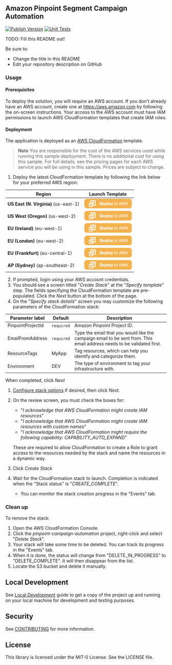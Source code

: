 ## Amazon Pinpoint Segment Campaign Automation

[![Publish Version](https://github.com/aws-samples/amazon-pinpoint-segment-campaign-automation/workflows/Publish%20Version/badge.svg)](https://github.com/aws-samples/amazon-pinpoint-segment-campaign-automation/actions)
[![Unit Tests](https://github.com/aws-samples/amazon-pinpoint-segment-campaign-automation/workflows/Unit%20Tests/badge.svg)](https://github.com/aws-samples/amazon-pinpoint-segment-campaign-automation/actions)


TODO: Fill this README out!

Be sure to:

* Change the title in this README
* Edit your repository description on GitHub

### Usage

#### Prerequisites

To deploy the solution, you will require an AWS account. If you don’t already have an AWS account,
create one at <https://aws.amazon.com> by following the on-screen instructions.
Your access to the AWS account must have IAM permissions to launch AWS CloudFormation templates that create IAM roles.

#### Deployment

The application is deployed as an [AWS CloudFormation](https://aws.amazon.com/cloudformation) template.

> **Note**
You are responsible for the cost of the AWS services used while running this sample deployment. There is no additional
cost for using this sample. For full details, see the pricing pages for each AWS service you will be using in this sample. Prices are subject to change.

1. Deploy the latest CloudFormation template by following the link below for your preferred AWS region:

|Region|Launch Template|
|------|---------------|
|**US East (N. Virginia)** (us-east-1) | [![Launch CloudFormation Stack](docs/deploy-to-aws.png)](https://console.aws.amazon.com/cloudformation/home?region=us-east-1#/stacks/new?stackName=pinpoint-campaign-automation&templateURL=https://s3.amazonaws.com/solution-builders-us-east-1/amazon-pinpoint-segment-campaign-automation/latest/main.template)|
|**US West (Oregon)** (us-west-2) | [![Launch CloudFormation Stack](docs/deploy-to-aws.png)](https://console.aws.amazon.com/cloudformation/home?region=us-west-2#/stacks/new?stackName=pinpoint-campaign-automation&templateURL=https://s3.amazonaws.com/solution-builders-us-west-2/amazon-pinpoint-segment-campaign-automation/latest/main.template)|
|**EU (Ireland)** (eu-west-1) | [![Launch CloudFormation Stack](docs/deploy-to-aws.png)](https://console.aws.amazon.com/cloudformation/home?region=eu-west-1#/stacks/new?stackName=pinpoint-campaign-automation&templateURL=https://s3.amazonaws.com/solution-builders-eu-west-1/amazon-pinpoint-segment-campaign-automation/latest/main.template)|
|**EU (London)** (eu-west-2) | [![Launch CloudFormation Stack](docs/deploy-to-aws.png)](https://console.aws.amazon.com/cloudformation/home?region=eu-west-2#/stacks/new?stackName=pinpoint-campaign-automation&templateURL=https://s3.amazonaws.com/solution-builders-eu-west-2/amazon-pinpoint-segment-campaign-automation/latest/main.template)|
|**EU (Frankfurt)** (eu-central-1) | [![Launch CloudFormation Stack](docs/deploy-to-aws.png)](https://console.aws.amazon.com/cloudformation/home?region=eu-central-1#/stacks/new?stackName=pinpoint-campaign-automation&templateURL=https://s3.amazonaws.com/solution-builders-eu-central-1/amazon-pinpoint-segment-campaign-automation/latest/main.template)|
|**AP (Sydney)** (ap-southeast-2) | [![Launch CloudFormation Stack](docs/deploy-to-aws.png)](https://console.aws.amazon.com/cloudformation/home?region=ap-southeast-2#/stacks/new?stackName=pinpoint-campaign-automation&templateURL=https://s3.amazonaws.com/solution-builders-ap-southeast-2/amazon-pinpoint-segment-campaign-automation/latest/main.template)|

2. If prompted, login using your AWS account credentials.
1. You should see a screen titled "*Create Stack*" at the "*Specify template*" step. The fields specifying the CloudFormation
   template are pre-populated. Click the *Next* button at the bottom of the page.
1. On the "*Specify stack details*" screen you may customize the following parameters of the CloudFormation stack:

|Parameter label|Default|Description|
|---------------|-------|-----------|
|PinpointProjectId|`required`|Amazon Pinpoint Project ID.|
|EmailFromAddress|`required`|Type the email that you would like the campaign email to be sent from. This email address needs to be validated first.|
|ResourceTags|MyApp|Tag resources, which can help you identify and categorize them.|
|Environment|DEV|The type of environment to tag your infrastructure with.|

When completed, click *Next*
1. [Configure stack options](https://docs.aws.amazon.com/AWSCloudFormation/latest/UserGuide/cfn-console-add-tags.html) if desired, then click *Next*.
1. On the review screen, you must check the boxes for:
    * "*I acknowledge that AWS CloudFormation might create IAM resources*"
    * "*I acknowledge that AWS CloudFormation might create IAM resources with custom names*"
    * "*I acknowledge that AWS CloudFormation might require the following capability: CAPABILITY_AUTO_EXPAND*"

   These are required to allow CloudFormation to create a Role to grant access to the resources needed by the stack and name the resources in a dynamic way.
1. Click *Create Stack*
1. Wait for the CloudFormation stack to launch. Completion is indicated when the "Stack status" is "*CREATE_COMPLETE*".
    * You can monitor the stack creation progress in the "Events" tab.

### Clean up

To remove the stack:

1. Open the AWS CloudFormation Console.
1. Click the *pinpoint-campaign-automation* project, right-click and select "*Delete Stack*".
1. Your stack will take some time to be deleted. You can track its progress in the "Events" tab.
1. When it is done, the status will change from "DELETE_IN_PROGRESS" to "DELETE_COMPLETE". It will then disappear from the list.
1. Locate the S3 bucket and delete it manually.

## Local Development
See [Local Development](docs/LOCAL_DEVELOPMENT.md) guide to get a copy of the project up and running on your local machine for development and testing purposes.

## Security

See [CONTRIBUTING](CONTRIBUTING.md#security-issue-notifications) for more information.

## License

This library is licensed under the MIT-0 License. See the LICENSE file.
